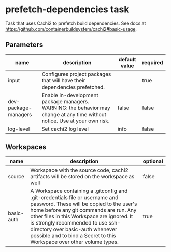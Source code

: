 # prefetch-dependencies task

Task that uses Cachi2 to prefetch build dependencies.
See docs at https://github.com/containerbuildsystem/cachi2#basic-usage.

## Parameters
|name| description                                                                                                                                         |default value|required|
|---|-----------------------------------------------------------------------------------------------------------------------------------------------------|---|---|
|input| Configures project packages that will have their dependencies prefetched.                                                                           ||true|
|dev-package-managers| Enable in-development package managers. WARNING: the behavior may change at any time without notice. Use at your own risk.                          |false|false|
|log-level| Set cachi2 log level |info|false|

## Workspaces
|name|description|optional|
|---|---|---|
|source|Workspace with the source code, cachi2 artifacts will be stored on the workspace as well|false|
|basic-auth|A Workspace containing a .gitconfig and .git-credentials file or username and password. These will be copied to the user's home before any git commands are run. Any other files in this Workspace are ignored. It is strongly recommended to use ssh-directory over basic-auth whenever possible and to bind a Secret to this Workspace over other volume types. |true|
